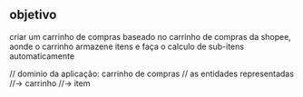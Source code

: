 ## objetivo

criar um carrinho de compras baseado no carrinho de compras da shopee, aonde o carrinho armazene itens e faça o calculo de sub-itens automaticamente

// dominio da aplicação: carrinho de compras
// as entidades representadas
//-> carrinho
//-> item